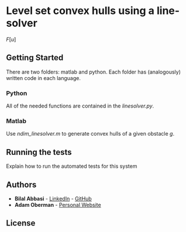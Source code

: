 # Level set convex hulls using a line-solver  

$F[u]$

## Getting Started

There are two folders: matlab and python. Each folder has (analogously) written code in each language.

### Python

All of the needed functions are contained in the *linesolver.py*.

### Matlab

Use *ndim_linesolver.m* to generate convex hulls of a given obstacle *g*.

## Running the tests

Explain how to run the automated tests for this system

## Authors

* **Bilal Abbasi** - [LinkedIn](https://www.linkedin.com/in/bilal-abbasi-51948655/)
                   - [GitHub](https://github.com/bilabbasi)
* **Adam Oberman** - [Personal Website](http://www.adamoberman.net/)
## License

